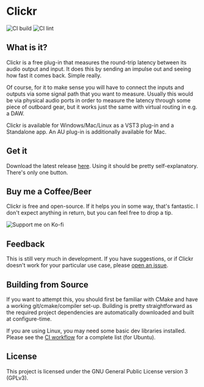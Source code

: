 # Clickr

![CI build](https://github.com/fshstk/clickr/actions/workflows/build-release.yml/badge.svg)
![CI lint](https://github.com/fshstk/clickr/actions/workflows/lint.yml/badge.svg)

## What is it?

Clickr is a free plug-in that measures the round-trip latency between its audio output and input.
It does this by sending an impulse out and seeing how fast it comes back. Simple really.

Of course, for it to make sense you will have to connect the inputs and outputs via some signal path
that you want to measure. Usually this would be via physical audio ports in order to measure the
latency through some piece of outboard gear, but it works just the same with virtual routing in e.g.
a DAW.

Clickr is available for Windows/Mac/Linux as a VST3 plug-in and a Standalone app. An AU plug-in is
additionally available for Mac.

## Get it

Download the latest release [here](https://github.com/fshstk/clickr/releases/latest).
Using it should be pretty self-explanatory. There's only one button.

## Buy me a Coffee/Beer

Clickr is free and open-source. If it helps you in some way, that's fantastic.
I don't expect anything in return, but you can feel free to drop a tip.

![Support me on Ko-fi](https://storage.ko-fi.com/cdn/brandasset/kofi_button_stroke.png)

## Feedback

This is still very much in development. If you have suggestions, or if Clickr doesn't work for your
particular use case, please [open an issue](https://github.com/fshstk/clickr/issues).

## Building from Source

If you want to attempt this, you should first be familiar with CMake and have a working
git/cmake/compiler set-up. Building is pretty straightforward as the required project dependencies
are automatically downloaded and built at configure-time.

If you are using Linux, you may need some basic dev libraries installed. Please see the
[CI workflow](.github/workflows/build-release.yaml) for a complete list (for Ubuntu).

## License

This project is licensed under the GNU General Public License version 3 (GPLv3).
